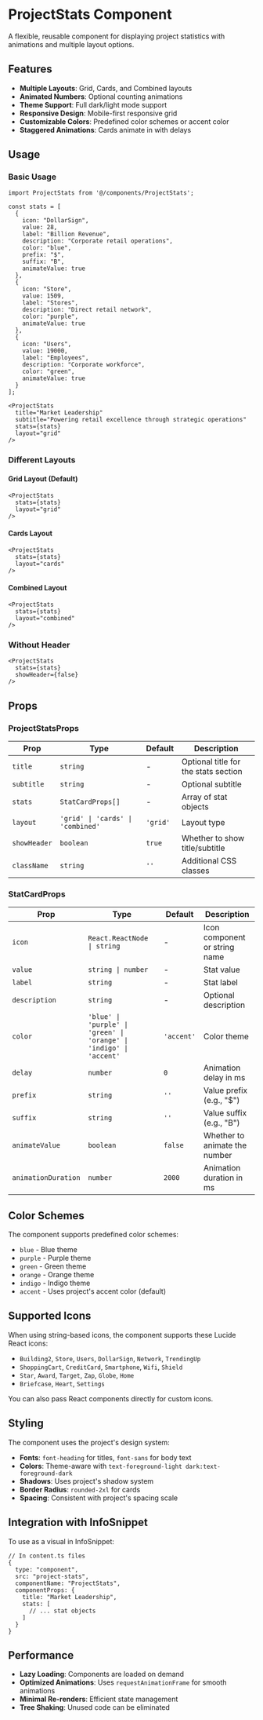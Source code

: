 # ProjectStats Component

A flexible, reusable component for displaying project statistics with animations and multiple layout options.

## Features

- **Multiple Layouts**: Grid, Cards, and Combined layouts
- **Animated Numbers**: Optional counting animations
- **Theme Support**: Full dark/light mode support
- **Responsive Design**: Mobile-first responsive grid
- **Customizable Colors**: Predefined color schemes or accent color
- **Staggered Animations**: Cards animate in with delays

## Usage

### Basic Usage

```tsx
import ProjectStats from '@/components/ProjectStats';

const stats = [
  {
    icon: "DollarSign",
    value: 28,
    label: "Billion Revenue",
    description: "Corporate retail operations",
    color: "blue",
    prefix: "$",
    suffix: "B",
    animateValue: true
  },
  {
    icon: "Store",
    value: 1509,
    label: "Stores",
    description: "Direct retail network",
    color: "purple",
    animateValue: true
  },
  {
    icon: "Users",
    value: 19000,
    label: "Employees",
    description: "Corporate workforce",
    color: "green",
    animateValue: true
  }
];

<ProjectStats
  title="Market Leadership"
  subtitle="Powering retail excellence through strategic operations"
  stats={stats}
  layout="grid"
/>
```

### Different Layouts

#### Grid Layout (Default)
```tsx
<ProjectStats
  stats={stats}
  layout="grid"
/>
```

#### Cards Layout
```tsx
<ProjectStats
  stats={stats}
  layout="cards"
/>
```

#### Combined Layout
```tsx
<ProjectStats
  stats={stats}
  layout="combined"
/>
```

### Without Header
```tsx
<ProjectStats
  stats={stats}
  showHeader={false}
/>
```

## Props

### ProjectStatsProps

| Prop | Type | Default | Description |
|------|------|---------|-------------|
| `title` | `string` | - | Optional title for the stats section |
| `subtitle` | `string` | - | Optional subtitle |
| `stats` | `StatCardProps[]` | - | Array of stat objects |
| `layout` | `'grid' \| 'cards' \| 'combined'` | `'grid'` | Layout type |
| `showHeader` | `boolean` | `true` | Whether to show title/subtitle |
| `className` | `string` | `''` | Additional CSS classes |

### StatCardProps

| Prop | Type | Default | Description |
|------|------|---------|-------------|
| `icon` | `React.ReactNode \| string` | - | Icon component or string name |
| `value` | `string \| number` | - | Stat value |
| `label` | `string` | - | Stat label |
| `description` | `string` | - | Optional description |
| `color` | `'blue' \| 'purple' \| 'green' \| 'orange' \| 'indigo' \| 'accent'` | `'accent'` | Color theme |
| `delay` | `number` | `0` | Animation delay in ms |
| `prefix` | `string` | `''` | Value prefix (e.g., "$") |
| `suffix` | `string` | `''` | Value suffix (e.g., "B") |
| `animateValue` | `boolean` | `false` | Whether to animate the number |
| `animationDuration` | `number` | `2000` | Animation duration in ms |

## Color Schemes

The component supports predefined color schemes:

- `blue` - Blue theme
- `purple` - Purple theme  
- `green` - Green theme
- `orange` - Orange theme
- `indigo` - Indigo theme
- `accent` - Uses project's accent color (default)

## Supported Icons

When using string-based icons, the component supports these Lucide React icons:

- `Building2`, `Store`, `Users`, `DollarSign`, `Network`, `TrendingUp`
- `ShoppingCart`, `CreditCard`, `Smartphone`, `Wifi`, `Shield`
- `Star`, `Award`, `Target`, `Zap`, `Globe`, `Home`
- `Briefcase`, `Heart`, `Settings`

You can also pass React components directly for custom icons.

## Styling

The component uses the project's design system:

- **Fonts**: `font-heading` for titles, `font-sans` for body text
- **Colors**: Theme-aware with `text-foreground-light dark:text-foreground-dark`
- **Shadows**: Uses project's shadow system
- **Border Radius**: `rounded-2xl` for cards
- **Spacing**: Consistent with project's spacing scale

## Integration with InfoSnippet

To use as a visual in InfoSnippet:

```tsx
// In content.ts files
{
  type: "component",
  src: "project-stats",
  componentName: "ProjectStats",
  componentProps: {
    title: "Market Leadership",
    stats: [
      // ... stat objects
    ]
  }
}
```

## Performance

- **Lazy Loading**: Components are loaded on demand
- **Optimized Animations**: Uses `requestAnimationFrame` for smooth animations
- **Minimal Re-renders**: Efficient state management
- **Tree Shaking**: Unused code can be eliminated 